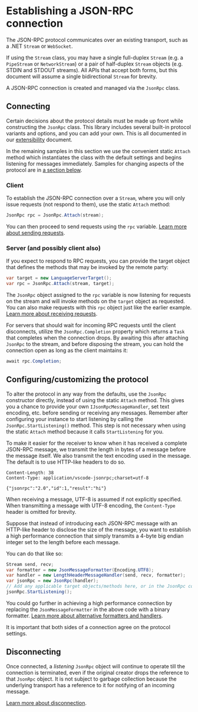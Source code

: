 # Establishing a JSON-RPC connection

The JSON-RPC protocol communicates over an existing transport, such as a .NET `Stream` or `WebSocket`.

If using the `Stream` class, you may have a single full-duplex `Stream` (e.g. a `PipeStream` or `NetworkStream`)
or a pair of half-duplex `Stream` objects (e.g. STDIN and STDOUT streams). All APIs that accept both forms, but
this document will assume a single bidirectional `Stream` for brevity.

A JSON-RPC connection is created and managed via the `JsonRpc` class.

## Connecting

Certain decisions about the protocol details must be made up front while constructing the `JsonRpc` class.
This library includes several built-in protocol variants and options, and you can add your own. This is all documented in our [extensibility](extensibility.md) document.

In the remaining samples in this section we use the convenient static `Attach` method which
instantiates the class with the default settings and begins listening for messages immediately. Samples for changing aspects of the protocol are in [a section below](#Configuring).

### Client

To establish the JSON-RPC connection over a `Stream`, where you will only issue requests (not respond to them),
use the static `Attach` method:

```cs
JsonRpc rpc = JsonRpc.Attach(stream);
```

You can then proceed to send requests using the `rpc` variable. [Learn more about sending requests](sendrequest.md).

### Server (and possibly client also)

If you expect to respond to RPC requests, you can provide the target object that defines the methods that may be
invoked by the remote party:

```cs
var target = new LanguageServerTarget();
var rpc = JsonRpc.Attach(stream, target);
```

The `JsonRpc` object assigned to the `rpc` variable is now listening for requests on the stream and will invoke
methods on the `target` object as requested. You can also make requests with this `rpc` object just like the earlier example.
[Learn more about receiving requests](recvrequest.md).

For servers that should wait for incoming RPC requests until the client disconnects, utilize the `JsonRpc.Completion` property
which returns a `Task` that completes when the connection drops. By awaiting this after attaching `JsonRpc` to the stream,
and before disposing the stream, you can hold the connection open as long as the client maintains it:

```cs
await rpc.Completion;
```

## Configuring/customizing the protocol <a name="Configuring"></a>

To alter the protocol in any way from the defaults, use the `JsonRpc` constructor directly, instead of using the static `Attach` method.
This gives you a chance to provide your own `IJsonRpcMessageHandler`, set text encoding, etc. before sending or receiving any messages.
Remember after configuring your instance to start listening by calling the `JsonRpc.StartListening()` method. This step is not necessary when using the static `Attach` method because it calls `StartListening` for you.

To make it easier for the receiver to know when it has received a complete JSON-RPC message,
we transmit the length in bytes of a message before the message itself.
We also transmit the text encoding used in the message.
The default is to use HTTP-like headers to do so.

    Content-Length: 38
    Content-Type: application/vscode-jsonrpc;charset=utf-8

    {"jsonrpc":"2.0","id":1,"result":"hi"}

When receiving a message, UTF-8 is assumed if not explicitly specified.
When transmitting a message with UTF-8 encoding, the `Content-Type` header is omitted for brevity.

Suppose that instead of introducing each JSON-RPC message with an HTTP-like header to disclose the size of the message, you want to establish a high performance connection that simply transmits a 4-byte big endian integer set to the length before each message.

You can do that like so:

```cs
Stream send, recv;
var formatter = new JsonMessageFormatter(Encoding.UTF8);
var handler = new LengthHeaderMessageHandler(send, recv, formatter);
var jsonRpc = new JsonRpc(handler);
// Add any applicable target objects/methods here, or in the JsonRpc constructor above
jsonRpc.StartListening();
```

You could go further in achieving a high performance connection by replacing the `JsonMessageFormatter` in the above code with a binary formatter. [Learn more about alternative formatters and handlers](extensibility.md).

It is important that both sides of a connection agree on the protocol settings.

## Disconnecting

Once connected, a *listening* `JsonRpc` object will continue to operate till the connection is terminated, even if
the original creator drops the reference to that `JsonRpc` object. It is not subject to garbage collection because
the underlying transport has a reference to it for notifying of an incoming message.

[Learn more about disconnection](disconnecting.md).
